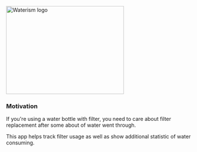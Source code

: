 <img src="https://i.ibb.co/34yVvTb/waterism-low-resolution-color-logo.webp" alt="Waterism logo" border="0" width="320" height="240">

### Motivation

If you're using a water bottle with filter, you need to care about filter replacement after some about of water went through.<br/>

This app helps track filter usage as well as show additional statistic of water consuming.
